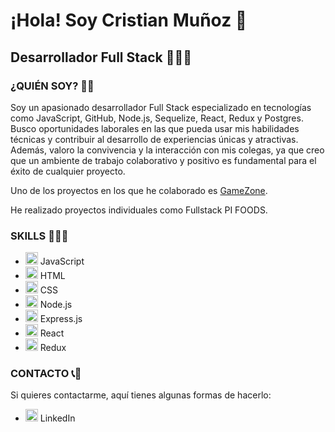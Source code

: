 # ¡Hola! Soy Cristian Muñoz 👋

## Desarrollador Full Stack 🚀👨‍💻

### ¿QUIÉN SOY? 👨‍💻

Soy un apasionado desarrollador Full Stack especializado en tecnologías como JavaScript, GitHub, Node.js, Sequelize,
React, Redux y Postgres. Busco oportunidades laborales en las que pueda usar mis habilidades técnicas y contribuir al
desarrollo de experiencias únicas y atractivas. Además, valoro la convivencia y la interacción con mis colegas, ya
que creo que un ambiente de trabajo colaborativo y positivo es fundamental para el éxito de cualquier proyecto.

Uno de los proyectos en los que he colaborado es [GameZone](https://front-gamezone-production.up.railway.app/).

He realizado proyectos individuales como Fullstack PI FOODS.

### SKILLS 👨‍💻🔧

- <img src="https://cdn-icons-png.flaticon.com/512/1216/1216733.png" alt="JavaScript" width="20" height="20"/> JavaScript
- <img src="https://cdn-icons-png.flaticon.com/512/732/732190.png" alt="HTML" width="20" height="20"/> HTML
- <img src="https://cdn-icons-png.flaticon.com/512/732/732190.png" alt="CSS" width="20" height="20"/> CSS
- <img src="https://cdn-icons-png.flaticon.com/512/919/919825.png" alt="Node.js" width="20" height="20"/> Node.js
- <img src="https://cdn-icons-png.flaticon.com/512/919/919832.png" alt="Express.js" width="20" height="20"/> Express.js
- <img src="https://cdn.worldvectorlogo.com/logos/react-2.svg" alt="React" width="20" height="20"/> React
- <img src="https://cdn.worldvectorlogo.com/logos/redux.svg" alt="Redux" width="20" height="20"/> Redux

### CONTACTO 📞📧

Si quieres contactarme, aquí tienes algunas formas de hacerlo:

- <a href="https://www.linkedin.com/in/cristian-mu%C3%B1oz-27215a267" target="_blank"><img src="https://cdn-icons-png.flaticon.com/512/145/145807.png" alt="LinkedIn" width="20" height="20"/></a> LinkedIn
